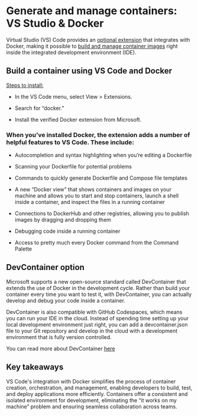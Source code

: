 # Generate and manage containers: VS Studio & Docker

Virtual Studio (VS) Code provides an [optional extension](https://code.visualstudio.com/docs/containers/overview) that integrates with Docker, making it possible to [build and manage container images](https://code.visualstudio.com/docs/devcontainers/containers) right inside the integrated development environment (IDE).

## Build a container using VS Code and Docker

[Steps to install:](https://learn.microsoft.com/en-us/visualstudio/docker/tutorials/docker-tutorial)

- In the VS Code menu, select View > Extensions.

- Search for “docker.”

- Install the verified Docker extension from Microsoft.

### When you’ve installed Docker, the extension adds a number of helpful features to VS Code. These include:

- Autocompletion and syntax highlighting when you’re editing a Dockerfile

- Scanning your Dockerfile for potential problems

- Commands to quickly generate Dockerfile and Compose file templates

- A new “Docker view” that shows containers and images on your machine and allows you to start and stop containers, launch a shell inside a container, and inspect the files in a running container

- Connections to DockerHub and other registries, allowing you to publish images by dragging and dropping them

- Debugging code inside a running container

- Access to pretty much every Docker command from the Command Palette

## DevContainer option
Microsoft supports  a new open-source standard called DevContainer that extends the use of Docker in the development cycle. Rather than build your container every time you want to test it, with DevContainer, you can actually develop and debug your code inside a container.

DevContainer is also compatible with GitHub Codespaces, which means you can run your IDE in the cloud. Instead of spending time setting up your local development environment just right, you can add a devcontainer.json file to your Git repository and develop in the cloud with a development environment that is fully version controlled.

You can read more about DevContainer [here](https://code.visualstudio.com/docs/devcontainers/containers)

## Key takeaways
VS Code's integration with Docker simplifies the process of container creation, orchestration, and management, enabling developers to build, test, and deploy applications more efficiently. Containers offer a consistent and isolated environment for development, eliminating the “it works on my machine” problem and ensuring seamless collaboration across teams.
